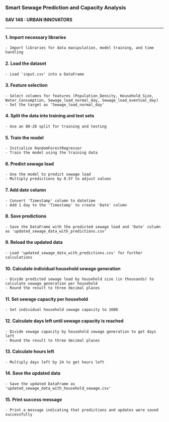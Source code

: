 
<h3> Smart Sewage Prediction and Capacity Analysis </h3>
<h4> SAV 148 : URBAN INNOVATORS </h4>

<hr>

####  1. Import necessary libraries
    - Import libraries for data manipulation, model training, and time handling

####  2. Load the dataset
    - Load 'input.csv' into a DataFrame

####  3. Feature selection
    - Select columns for features (Population_Density, Household_Size, Water_Consumption, Sewage_load_normal_day, Sewage_load_eventual_day)
    - Set the target as 'Sewage_load_normal_day'

####  4. Split the data into training and test sets
    - Use an 80-20 split for training and testing

####  5. Train the model
    - Initialize RandomForestRegressor
    - Train the model using the training data

####  6. Predict sewage load
    - Use the model to predict sewage load
    - Multiply predictions by 0.57 to adjust values

####  7. Add date column
    - Convert 'Timestamp' column to datetime
    - Add 1 day to the 'Timestamp' to create 'Date' column

####  8. Save predictions
    - Save the DataFrame with the predicted sewage load and 'Date' column as 'updated_sewage_data_with_predictions.csv'

####  9. Reload the updated data
    - Load 'updated_sewage_data_with_predictions.csv' for further calculations

####  10. Calculate individual household sewage generation
    - Divide predicted sewage load by household size (in thousands) to calculate sewage generation per household
    - Round the result to three decimal places

####  11. Set sewage capacity per household
    - Set individual household sewage capacity to 1600

####  12. Calculate days left until sewage capacity is reached
    - Divide sewage capacity by household sewage generation to get days left
    - Round the result to three decimal places

####  13. Calculate hours left
    - Multiply days left by 24 to get hours left

####  14. Save the updated data
    - Save the updated DataFrame as 'updated_sewage_data_with_household_sewage.csv'

####  15. Print success message
    - Print a message indicating that predictions and updates were saved successfully
